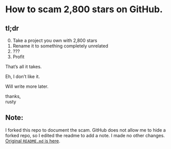 # How to scam 2,800 stars on GitHub.

## tl;dr

0. Take a project you own with 2,800 stars
1. Rename it to something completely unrelated
2. ???
3. Profit

That’s all it takes.

Eh, I don’t like it.

Will write more later.

thanks,  
rusty

## Note:

I forked this repo to document the scam. GitHub does not allow me to hide a forked repo, so I edited the readme to add a note. I made no other changes. [Original `README.md` is here](./original_README.md).
